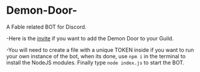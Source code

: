 # Demon-Door-
A Fable related BOT for Discord.

-Here is the [invite](https://discord.com/oauth2/authorize?client_id=742744187480440904&scope=bot&permissions=0) if you want to add the Demon Door to your Guild.

-You will need to create a file with a unique TOKEN inside if you want to run your own instance of the bot, when its done, use `npm i` in the terminal to install the NodeJS modules. Finally type `node index.js` to start the BOT.
